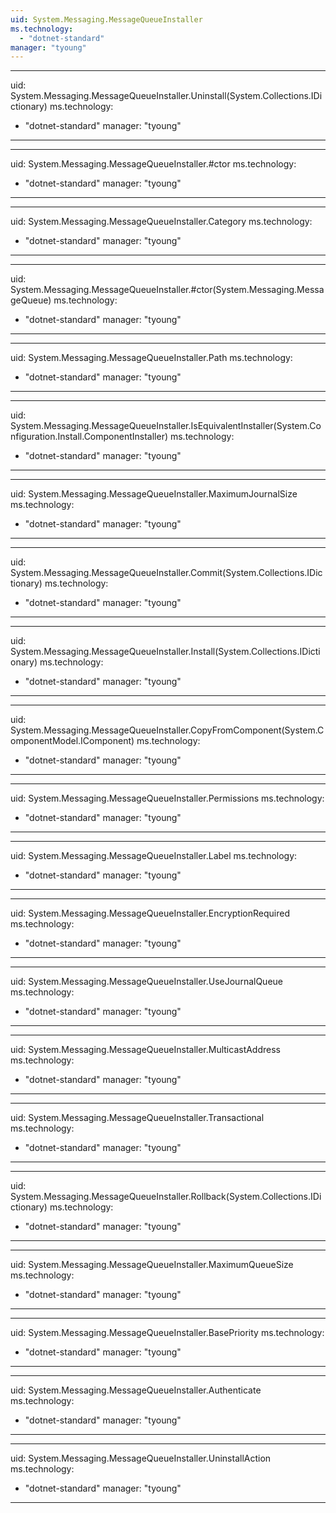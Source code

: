 ```yaml
---
uid: System.Messaging.MessageQueueInstaller
ms.technology: 
  - "dotnet-standard"
manager: "tyoung"
---
```


---
uid: System.Messaging.MessageQueueInstaller.Uninstall(System.Collections.IDictionary)
ms.technology: 
  - "dotnet-standard"
manager: "tyoung"
---

---
uid: System.Messaging.MessageQueueInstaller.#ctor
ms.technology: 
  - "dotnet-standard"
manager: "tyoung"
---

---
uid: System.Messaging.MessageQueueInstaller.Category
ms.technology: 
  - "dotnet-standard"
manager: "tyoung"
---

---
uid: System.Messaging.MessageQueueInstaller.#ctor(System.Messaging.MessageQueue)
ms.technology: 
  - "dotnet-standard"
manager: "tyoung"
---

---
uid: System.Messaging.MessageQueueInstaller.Path
ms.technology: 
  - "dotnet-standard"
manager: "tyoung"
---

---
uid: System.Messaging.MessageQueueInstaller.IsEquivalentInstaller(System.Configuration.Install.ComponentInstaller)
ms.technology: 
  - "dotnet-standard"
manager: "tyoung"
---

---
uid: System.Messaging.MessageQueueInstaller.MaximumJournalSize
ms.technology: 
  - "dotnet-standard"
manager: "tyoung"
---

---
uid: System.Messaging.MessageQueueInstaller.Commit(System.Collections.IDictionary)
ms.technology: 
  - "dotnet-standard"
manager: "tyoung"
---

---
uid: System.Messaging.MessageQueueInstaller.Install(System.Collections.IDictionary)
ms.technology: 
  - "dotnet-standard"
manager: "tyoung"
---

---
uid: System.Messaging.MessageQueueInstaller.CopyFromComponent(System.ComponentModel.IComponent)
ms.technology: 
  - "dotnet-standard"
manager: "tyoung"
---

---
uid: System.Messaging.MessageQueueInstaller.Permissions
ms.technology: 
  - "dotnet-standard"
manager: "tyoung"
---

---
uid: System.Messaging.MessageQueueInstaller.Label
ms.technology: 
  - "dotnet-standard"
manager: "tyoung"
---

---
uid: System.Messaging.MessageQueueInstaller.EncryptionRequired
ms.technology: 
  - "dotnet-standard"
manager: "tyoung"
---

---
uid: System.Messaging.MessageQueueInstaller.UseJournalQueue
ms.technology: 
  - "dotnet-standard"
manager: "tyoung"
---

---
uid: System.Messaging.MessageQueueInstaller.MulticastAddress
ms.technology: 
  - "dotnet-standard"
manager: "tyoung"
---

---
uid: System.Messaging.MessageQueueInstaller.Transactional
ms.technology: 
  - "dotnet-standard"
manager: "tyoung"
---

---
uid: System.Messaging.MessageQueueInstaller.Rollback(System.Collections.IDictionary)
ms.technology: 
  - "dotnet-standard"
manager: "tyoung"
---

---
uid: System.Messaging.MessageQueueInstaller.MaximumQueueSize
ms.technology: 
  - "dotnet-standard"
manager: "tyoung"
---

---
uid: System.Messaging.MessageQueueInstaller.BasePriority
ms.technology: 
  - "dotnet-standard"
manager: "tyoung"
---

---
uid: System.Messaging.MessageQueueInstaller.Authenticate
ms.technology: 
  - "dotnet-standard"
manager: "tyoung"
---

---
uid: System.Messaging.MessageQueueInstaller.UninstallAction
ms.technology: 
  - "dotnet-standard"
manager: "tyoung"
---
